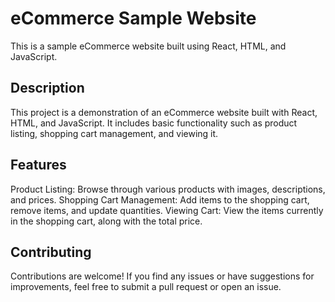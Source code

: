 # eCommerce Sample Website

This is a sample eCommerce website built using React, HTML, and JavaScript.

## Description

This project is a demonstration of an eCommerce website built with React, HTML, and JavaScript. It includes basic functionality such as product listing, shopping cart management, and viewing it.


## Features

 Product Listing: Browse through various products with images, descriptions, and prices.
 Shopping Cart Management: Add items to the shopping cart, remove items, and update quantities.
 Viewing Cart: View the items currently in the shopping cart, along with the total price.

## Contributing
 Contributions are welcome! If you find any issues or have suggestions for improvements, feel free to submit a pull request or open an issue.


